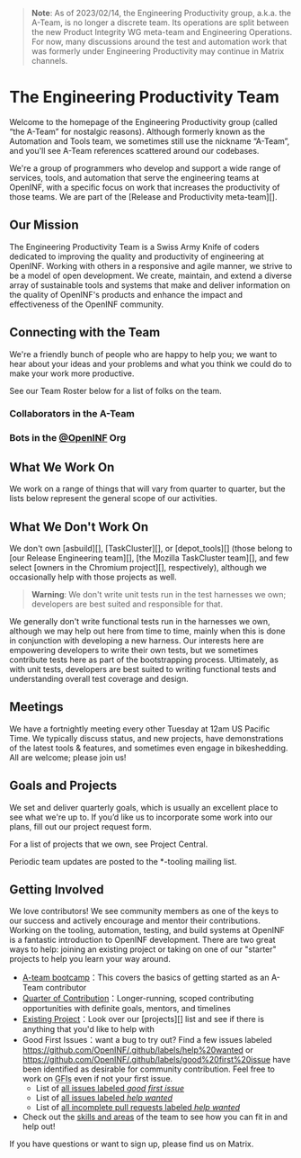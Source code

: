 <!-- Begin GitHub-Flavored Markdown (GFM)
See: https://docs.github.com/get-started/writing-on-github
Spec: https://github.github.com/gfm
-->

<!-- Homepage modeled after https://wiki.mozilla.org/EngineeringProductivity -->

> **Note**: 
> As of 2023/02/14, the Engineering Productivity group, a.k.a. the A-Team, is
> no longer a discrete team. Its operations are split between the new Product
> Integrity WG meta-team and Engineering Operations. For now, many discussions
> around the test and automation work that was formerly under Engineering
> Productivity may continue in Matrix channels.

# The Engineering Productivity Team

Welcome to the homepage of the Engineering Productivity group (called “the A-Team”
for nostalgic reasons). Although formerly known as the Automation and Tools team,
we sometimes still use the nickname “A-Team”, and you'll see A-Team references
scattered around our codebases.

We're a group of programmers who develop and support a wide range of services,
tools, and automation that serve the engineering teams at OpenINF, with a
specific focus on work that increases the productivity of those teams. We are
part of the [Release and Productivity meta-team][].

## Our Mission

The Engineering Productivity Team is a Swiss Army Knife of coders dedicated
to improving the quality and productivity of engineering at OpenINF. Working
with others in a responsive and agile manner, we strive to be a model of open
development. We create, maintain, and extend a diverse array of sustainable
tools and systems that make and deliver information on the quality of OpenINF's
products and enhance the impact and effectiveness of the OpenINF community.

## Connecting with the Team

We're a friendly bunch of people who are happy to help you; we want to hear
about your ideas and your problems and what you think we could do to make your
work more productive.

See our Team Roster below for a list of folks on the team.

<!--
`ncu-team sync` updates the special "ncu-team-sync.team($org/$team)" comment
blocks with a list of members under the specified team.

Refs: https://nodejs.github.io/node-core-utils/docs/ncu-team.html#synchronize-files-with-special-blocks
-->

### Collaborators in the A-Team

<!-- ncu-team-sync.team(OpenINF/wg-a-team) -->

<!-- ncu-team-sync end -->

### Bots in the [**@OpenINF**][] Org

<!-- ncu-team-sync.team(OpenINF/bots) -->

<!-- ncu-team-sync end -->

<!-- Many of us blog about the things we work on; you can check
[our team planet](http://planet.mozilla.org/ateam/) for a feed of these. -->

## What We Work On

We work on a range of things that will vary from quarter to quarter, but the
lists below represent the general scope of our activities.

<!-- (!) NOTE: These may need to be replaced.

- **Services:** Bugzilla, MozReview, Autoland, Treeherder/Perfherder,
  OrangeFactor, hg.mozilla.org, git.mozilla.org, Pulse, ActiveData, Bugzilla ES,
  TestInformant, sheriffing of the tree
- **Automation:** Marionette, mochitest, xpcshell, reftest, web-platform-tests,
  Talos, MozBench, Robocop, Autophone, Bughunter, media and update tests for
  Firefox, GoFaster, CI integration (buildbot/TaskCluster), W3C WebDriver
  Specification, new test harnesses as needed
- **Tools:** mach, mozbase, mozregression, mozdownload, mozharness, mozci, SETA,
  code coverage
-->

## What We Don't Work On

We don't own [asbuild][], [TaskCluster][], or [depot_tools][] (those belong to
[our Release Engineering team][], [the Mozilla TaskCluster team][], and few
select [owners in the Chromium project][], respectively), although we
occasionally help with those projects as well.

> **Warning**: We don't write unit tests run in the test harnesses we own;
> developers are best suited and responsible for that.

We generally don't write functional tests run in the harnesses we own, although
we may help out here from time to time, mainly when this is done in conjunction
with developing a new harness. Our interests here are empowering developers to
write their own tests, but we sometimes contribute tests here as part of the
bootstrapping process. Ultimately, as with unit tests, developers are best
suited to writing functional tests and understanding overall test coverage and
design.

## Meetings

We have a fortnightly meeting every other Tuesday at 12am US Pacific Time. We
typically discuss status, and new projects, have demonstrations of the latest
tools & features, and sometimes even engage in bikeshedding. All are welcome;
please join us!

## Goals and Projects

We set and deliver quarterly goals, which is usually an excellent place to see
what we're up to. If you’d like us to incorporate some work into our plans, fill
out our project request form.

For a list of projects that we own, see Project Central.

Periodic team updates are posted to the \*-tooling mailing list.

## Getting Involved

We love contributors! We see community members as one of the keys to our success
and actively encourage and mentor their contributions. Working on the tooling,
automation, testing, and build systems at OpenINF is a fantastic introduction to
OpenINF development. There are two great ways to help: joining an existing
project or taking on one of our "starter" projects to help you learn your way
around.

- [A-team bootcamp][]&#xFF1A;This covers the
  basics of getting started as an A-Team contributor
- [Quarter of Contribution][]&#xFF1A;Longer-running, scoped contributing
  opportunities with definite goals, mentors, and timelines
- [Existing Project][]&#xFF1A;Look over our
  [projects][] list and see if there is anything that you'd
  like to help with
- Good First Issues&#xFF1A;want a bug to try out? Find a few
  issues labeled https://github.com/OpenINF/.github/labels/help%20wanted or
  https://github.com/OpenINF/.github/labels/good%20first%20issue have been
  identified as desirable for community contribution. Feel free to work on
  <abbr title="Good First Issues">GFIs</abbr> even if not your first issue.
  - List of [all issues labeled _good first issue_][i-gfi]
  - List of [all issues labeled _help wanted_][i-help]
  - List of [all incomplete pull requests labeled _help wanted_][pr-help]
- Check out the [skills and areas][] of the team to see how you can fit in
  and help out!

If you have questions or want to sign up, please find us on Matrix.

[**@OpenINF**]: https://github.com/OpenINF
[i-gfi]:
	https://github.com/search?q=org%3Aopeninf+is%3Aissue+is%3Aopen+label%3A%22good+first+issue%22
[i-help]:
	https://github.com/search?q=org%3Aopeninf+is%3Aissue+is%3Aopen+label%3A%22help+wanted%22
[pr-help]:
	https://github.com/search?q=org%3Aopeninf+is%3Apr+is%3Aopen+label%3A%22help+wanted%22
[pull request]:
  https://help.github.com/en/desktop/contributing-to-projects/creating-a-pull-request
[A-team bootcamp]: https://ateam-bootcamp.readthedocs.io/en/latest/
[Existing Project]: https://github.com/OpenINF/wg-a-team/wiki/Projects
[Quarter of Contribution]:
	https://github.com/OpenINF/wg-a-team/wiki/Auto-tools#quarter-of-contribution
[skills and areas]: https://github.com/OpenINF/wg-a-team/wiki/Auto-tools#skills-and-areas

